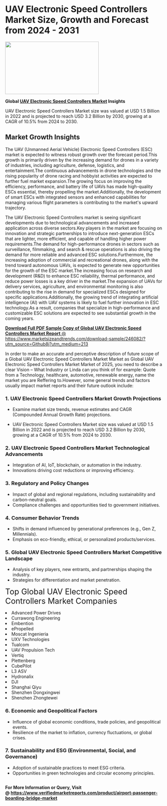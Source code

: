 <H1>UAV Electronic Speed Controllers Market Size, Growth and Forecast from 2024 - 2031</H1><img class="aligncenter size-medium wp-image-584254" src="https://thirdeyenews.in/wp-content/uploads/2024/09/Global-Market-Research-300x168.jpeg" alt="" width="300" height="168" /><p><strong>Global&nbsp;<a href="https://www.marketsizeandtrends.com/download-sample/246082/?utm_source=Github8j?utm_medium=213">UAV Electronic Speed Controllers Market</a> Insights</strong></p><p>UAV Electronic Speed Controllers Market size was valued at USD 1.5 Billion in 2022 and is projected to reach USD 3.2 Billion by 2030, growing at a CAGR of 10.5% from 2024 to 2030.</p><p><h2>Market Growth Insights</h2> <p>The UAV (Unmanned Aerial Vehicle) Electronic Speed Controllers (ESC) market is expected to witness robust growth over the forecast period.This growth is primarily driven by the increasing demand for drones in a variety of industries, including agriculture, defense, logistics, and entertainment.The continuous advancements in drone technologies and the rising popularity of drone racing and hobbyist activities are expected to further fuel market expansion.The growing focus on improving the efficiency, performance, and battery life of UAVs has made high-quality ESCs essential, thereby propelling the market.Additionally, the development of smart ESCs with integrated sensors and enhanced capabilities for managing various flight parameters is contributing to the market's upward trajectory.</p> <p><a href="#"></a></p> <p>The UAV Electronic Speed Controllers market is seeing significant developments due to technological advancements and increased application across diverse sectors.Key players in the market are focusing on innovation and strategic partnerships to introduce next-generation ESCs that are lighter, more efficient, and capable of handling higher power requirements.The demand for high-performance drones in sectors such as surveillance, filmmaking, and search & rescue operations is also driving the demand for more reliable and advanced ESC solutions.Furthermore, the increasing adoption of commercial and recreational drones, along with the trend toward autonomous UAVs, is expected to generate new opportunities for the growth of the ESC market.The increasing focus on research and development (R&D) to enhance ESC reliability, thermal performance, and reduce power losses is a key driver in the market.The expansion of UAVs for delivery services, agriculture, and environmental monitoring is also contributing to the rise in demand for specialized ESCs designed for specific applications.Additionally, the growing trend of integrating artificial intelligence (AI) with UAV systems is likely to fuel further innovation in ESC technology.As a result, companies that specialize in high-performance and customizable ESC solutions are expected to see substantial growth in the coming years.<p><a href="#"></p><p><span class=""><strong>Download Full PDF Sample Copy of Global UAV Electronic Speed Controllers Market Report</strong> @ <a href="https://www.marketsizeandtrends.com/download-sample/246082/?utm_source=Github8j?utm_medium=213" target="_blank">https://www.marketsizeandtrends.com/download-sample/246082/?utm_source=Github8j?utm_medium=213</a></span></p><p>In order to make an accurate and perceptive description of future scope of a Global&nbsp;UAV Electronic Speed Controllers Market Market as Global&nbsp;UAV Electronic Speed Controllers Market Market of 2025, you need to describe a clear Vision &ndash; What Industry or Linda can you think of for example: Quote from a Technology, healthcare, automotive, renewable energy, name the market you are Reffering to.However, some general trends and factors usually impact market reports and their future outlook include:</p><h3>1.&nbsp;<strong>UAV Electronic Speed Controllers Market Growth Projections</strong></h3><ul><li>Examine market size trends, revenue estimates and CAGR (Compounded Annual Growth Rate) projections.</li><li><p>UAV Electronic Speed Controllers Market size was valued at USD 1.5 Billion in 2022 and is projected to reach USD 3.2 Billion by 2030, growing at a CAGR of 10.5% from 2024 to 2030.</p></li></ul><h3>2.&nbsp;<strong>UAV Electronic Speed Controllers Market Technological Advancements</strong></h3><ul><li>Integration of AI, IoT, blockchain, or automation in the industry.</li><li>Innovations driving cost reductions or improving efficiency.</li></ul><h3>3.&nbsp;<strong>Regulatory and Policy Changes</strong></h3><ul><li>Impact of global and regional regulations, including sustainability and carbon-neutral goals.</li><li>Compliance challenges and opportunities tied to government initiatives.</li></ul><h3>4.&nbsp;<strong>Consumer Behavior Trends</strong></h3><ul><li>Shifts in demand influenced by generational preferences (e.g., Gen Z, Millennials).</li><li>Emphasis on eco-friendly, ethical, or personalized products/services.</li></ul><h3>5.&nbsp;<strong>Global UAV Electronic Speed Controllers Market Competitive Landscape</strong></h3><ul><li>Analysis of key players, new entrants, and partnerships shaping the industry.</li><li>Strategies for differentiation and market penetration.</li></ul><p data-pm-slice="1 1 []"><span style="color: inherit; font-family: inherit; font-size: 25px;">Top Global UAV Electronic Speed Controllers Market Companies</span></p><div class="" data-test-id=""><p><li>Advanced Power Drives</li><li> Currawong Engineering</li><li> Embention</li><li> ePropelled</li><li> Moscat Ingenieria</li><li> UXV Technologies</li><li> Tualcom</li><li> UAV Propulsion Tech</li><li> Vertiq</li><li> Plettenberg</li><li> CubePilot</li><li> L3 ASV</li><li> Hydronalix</li><li> DJI</li><li> Shanghai Qiyu</li><li> Shenzhen Dongxingwei</li><li> Shenzhen Zhongtewei</li></p></div><h3>6.&nbsp;<strong>Economic and Geopolitical Factors</strong></h3><ul><li>Influence of global economic conditions, trade policies, and geopolitical events.</li><li>Resilience of the market to inflation, currency fluctuations, or global crises.</li></ul><h3>7.&nbsp;<strong>Sustainability and ESG (Environmental, Social, and Governance)</strong></h3><ul><li>Adoption of sustainable practices to meet ESG criteria.</li><li>Opportunities in green technologies and circular economy principles.</li></ul><h2><strong style="font-size: 14px;">For More Information or Query, Visit @&nbsp;</strong><a style="background-color: #ffffff; font-size: 14px;" href="https://www.marketsizeandtrends.com/report/uav-electronic-speed-controllers-market/" target="_blank">https://www.verifiedmarketreports.com/product/airport-passenger-boarding-bridge-market</a></h2>